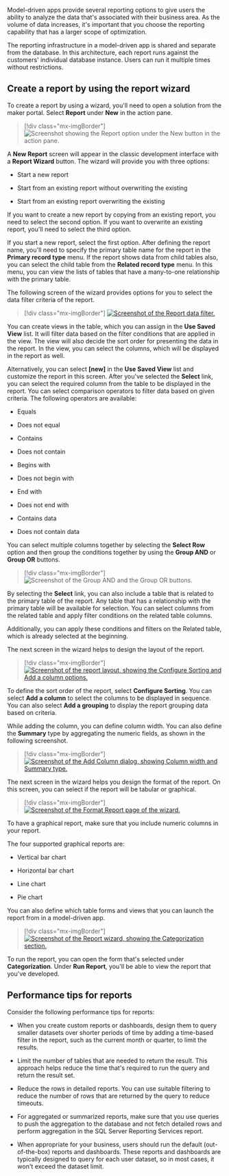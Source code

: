 Model-driven apps provide several reporting options to give users the ability to analyze the data that's associated with their business area. As the volume of data increases, it's important that you choose the reporting capability that has a larger scope of optimization.

The reporting infrastructure in a model-driven app is shared and separate from the database. In this architecture, each report runs against the customers' individual database instance. Users can run it multiple times without restrictions.

## Create a report by using the report wizard

To create a report by using a wizard, you'll need to open a solution from the maker portal. Select **Report** under **New** in the action pane.

> [!div class="mx-imgBorder"]
> ![Screenshot showing the Report option under the New button in the action pane.](../media/report.png)

A **New Report** screen will appear in the classic development interface with a **Report Wizard** button. The wizard will provide you with three options:

- Start a new report

- Start from an existing report without overwriting the existing

- Start from an existing report overwriting the existing

If you want to create a new report by copying from an existing report, you need to select the second option. If you want to overwrite an existing report, you'll need to select the third option.

If you start a new report, select the first option. After defining the report name, you'll need to specify the primary table name for the report in the **Primary record type** menu. If the report shows data from child tables also, you can select the child table from the **Related record type** menu. In this menu, you can view the lists of tables that have a many-to-one relationship with the primary table.

The following screen of the wizard provides options for you to select the data filter criteria of the report.

> [!div class="mx-imgBorder"]
> [![Screenshot of the Report data filter.](../media/report-filter.png)](../media/report-filter.png#lightbox)

You can create views in the table, which you can assign in the **Use Saved View** list. It will filter data based on the filter conditions that are applied in the view. The view will also decide the sort order for presenting the data in the report. In the view, you can select the columns, which will be displayed in the report as well.

Alternatively, you can select **[new]** in the **Use Saved View** list and customize the report in this screen. After you've selected the **Select** link, you can select the required column from the table to be displayed in the report. You can select comparison operators to filter data based on given criteria. The following operators are available:

- Equals

- Does not equal

- Contains

- Does not contain

- Begins with

- Does not begin with

- End with

- Does not end with

- Contains data

- Does not contain data

You can select multiple columns together by selecting the **Select Row** option and then group the conditions together by using the **Group AND** or **Group OR** buttons.

> [!div class="mx-imgBorder"]
> ![Screenshot of the Group AND and the Group OR buttons.](../media/group.png)

By selecting the **Select** link, you can also include a table that is related to the primary table of the report. Any table that has a relationship with the primary table will be available for selection. You can select columns from the related table and apply filter conditions on the related table columns.

Additionally, you can apply these conditions and filters on the Related table, which is already selected at the beginning.

The next screen in the wizard helps to design the layout of the report.

> [!div class="mx-imgBorder"]
> [![Screenshot of the report layout, showing the Configure Sorting and Add a column options.](../media/layout.png)](../media/layout.png#lightbox)

To define the sort order of the report, select **Configure Sorting**. You can select **Add a column** to select the columns to be displayed in sequence. You can also select **Add a grouping** to display the report grouping data based on criteria.

While adding the column, you can define column width. You can also define the **Summary** type by aggregating the numeric fields, as shown in the following screenshot.

> [!div class="mx-imgBorder"]
> [![Screenshot of the Add Column dialog, showing Column width and Summary type.](../media/column.png)](../media/column.png#lightbox)

The next screen in the wizard helps you design the format of the report. On this screen, you can select if the report will be tabular or graphical.

> [!div class="mx-imgBorder"]
> [![Screenshot of the Format Report page of the wizard.](../media/format.png)](../media/format.png#lightbox)

To have a graphical report, make sure that you include numeric columns in your report.

The four supported graphical reports are:

- Vertical bar chart

- Horizontal bar chart

- Line chart

- Pie chart

You can also define which table forms and views that you can launch the report from in a model-driven app.

> [!div class="mx-imgBorder"]
> [![Screenshot of the Report wizard, showing the Categorization section.](../media/categorization.png)](../media/categorization.png#lightbox)

To run the report, you can open the form that's selected under **Categorization**. Under **Run Report**, you'll be able to view the report that you've developed.

## Performance tips for reports

Consider the following performance tips for reports:

- When you create custom reports or dashboards, design them to query smaller datasets over shorter periods of time by adding a time-based filter in the report, such as the current month or quarter, to limit the results.

- Limit the number of tables that are needed to return the result. This approach helps reduce the time that's required to run the query and return the result set.

- Reduce the rows in detailed reports. You can use suitable filtering to reduce the number of rows that are returned by the query to reduce timeouts.

- For aggregated or summarized reports, make sure that you use queries to push the aggregation to the database and not fetch detailed rows and perform aggregation in the SQL Server Reporting Services report.

- When appropriate for your business, users should run the default (out-of-the-box) reports and dashboards. These reports and dashboards are typically designed to query for each user dataset, so in most cases, it won't exceed the dataset limit.
